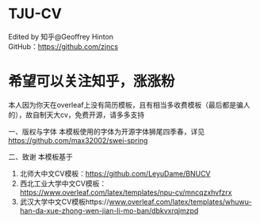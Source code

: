 # TJU-CV
Edited by 知乎@Geoffrey Hinton<br>
GitHub：https://github.com/zjncs<br>
# 希望可以关注知乎，涨涨粉

本人因为你天在overleaf上没有简历模板，且有相当多收费模板（最后都是骗人的），故自制天大cv，免费开源，请多多支持

一、版权与字体
本模板使用的字体为开源字体狮尾四季春，详见
https://github.com/max32002/swei-spring

二、致谢
本模板基于
1. 北师大中文CV模板：https://github.com/LeyuDame/BNUCV
2. 西北工业大学中文CV模板：https://www.overleaf.com/latex/templates/npu-cv/mncqzxhvfzrx
3. 武汉大学中文CV模板https://www.overleaf.com/latex/templates/whuwu-han-da-xue-zhong-wen-jian-li-mo-ban/dbkvxrqjmzpd
